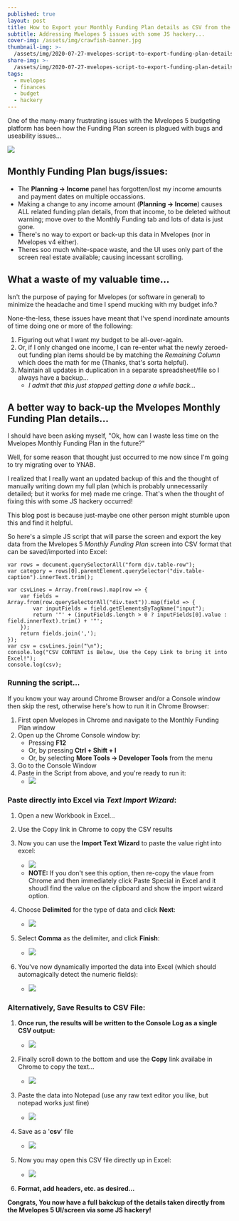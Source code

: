 ```yaml
---
published: true
layout: post
title: How to Export your Monthly Funding Plan details as CSV from the Mvelopes 5 UI
subtitle: Addressing Mvelopes 5 issues with some JS hackery...
cover-img: /assets/img/crawfish-banner.jpg
thumbnail-img: >-
  /assets/img/2020-07-27-mvelopes-script-to-export-funding-plan-details-as-csv/mvelops-to-ynab-thumbnail.png
share-img: >-
  /assets/img/2020-07-27-mvelopes-script-to-export-funding-plan-details-as-csv/mvelops-to-ynab-thumbnail.png
tags:
  - mvelopes
  - finances
  - budget
  - hackery
---
```

One of the many-many frustrating issues with the Mvelopes 5 budgeting platform has been how the Funding Plan screen is plagued with bugs and useability issues...

<img src="../assets/img/2020-07-27-mvelopes-script-to-export-funding-plan-details-as-csv/mvelops-to-ynab-thumbnail.png " class="fullsize" data-zoomable />

## Monthly Funding Plan bugs/issues:
- The **Planning -> Income** panel has forgotten/lost my income amounts and payment dates on multiple occassions.
- Making a change to any income amount (**Planning -> Income**) causes ALL related funding plan details, from that income, to be deleted without warning; move over to the Monthly Funding tab and lots of data is just gone.
- There's no way to export or back-up this data in Mvelopes (nor in Mvelopes v4 either).
- Theres soo much white-space waste, and the UI uses only part of the screen real estate available; causing incessant scrolling.

## What a waste of my valuable time...
Isn't the purpose of paying for Mvelopes (or software in general) to minimize the headache and time I spend mucking with my budget info.?

None-the-less, these issues have meant that I've spend inordinate amounts of time doing one or more of the following:
1. Figuring out what I want my budget to be all-over-again.
2. Or, if I only changed one income, I can re-enter what the newly zeroed-out funding plan items should be by matching the *Remaining Column* which does the math for me (Thanks, that's sorta helpful).
3. Maintain all updates in duplication in a separate spreadsheet/file so I always have a backup...
   - *I admit that this just stopped getting done a while back...*

## A better way to back-up the Mvelopes Monthly Funding Plan details...
I should have been asking myself, "Ok, how can I waste less time on the Mvelopes Monthly Funding Plan in the future?"

Well, for some reason that thought just occurred to me now since I'm going to try migrating over to YNAB.

I realized that I really want an updated backup of this and the thought of manually writing down my full plan (which is probably unnecessarily detailed; but it works for me) made me cringe. That's when the thought of fixing this with some JS hackery occurred! 

This blog post is because just-maybe one other person might stumble upon this and find it helpful.

So here's a simple JS script that will parse the screen and export the key data from the Mvelopes 5 *Monthly Funding Plan* screen into CSV format that can be saved/imported into Excel:

```javacript
var rows = document.querySelectorAll("form div.table-row");
var category = rows[0].parentElement.querySelector("div.table-caption").innerText.trim();

var csvLines = Array.from(rows).map(row => {
	var fields = Array.from(row.querySelectorAll("div.text")).map(field => {
		var inputFields = field.getElementsByTagName("input");
		return '"' + (inputFields.length > 0 ? inputFields[0].value : field.innerText).trim() + '"';
	});
	return fields.join(',');
});
var csv = csvLines.join("\n");
console.log("CSV CONTENT is Below, Use the Copy Link to bring it into Excel!");
console.log(csv);
```

### Running the script...
If you know your way around Chrome Browser and/or a Console window then skip the rest, otherwise here's how to run it in Chrome Browser:

1. First open Mvelopes in Chrome and navigate to the Monthly Funding Plan window
2. Open up the Chrome Console window by:
   - Pressing **F12**
   - Or, by pressing **Ctrl + Shift + I**
   - Or, by selecting **More Tools -> Developer Tools** from the menu
3. Go to the Console Window
4. Paste in the Script from above, and you're ready to run it:  
   - <img src="../assets/img/2020-07-27-mvelopes-script-to-export-funding-plan-details-as-csv/paste-script-ready-to-run.png " class="fullsize" data-zoomable />  

### Paste directly into Excel via *Text Import Wizard*:
1. Open a new Workbook in Excel...
2. Use the Copy link in Chrome to copy the CSV results
3. Now you can use the **Import Text Wizard** to paste the value right into excel:
   - <img src="../assets/img/2020-07-27-mvelopes-script-to-export-funding-plan-details-as-csv/excel-paste-special-import-text-wizard.png " class="fullsize" data-zoomable />
   - **NOTE:** If you don't see this option, then re-copy the vlaue from Chrome and then immediately click Paste Special in Excel and it shoudl find the value on the clipboard and show the import wizard option.  

4. Choose **Delimited** for the type of data and click **Next**:
   - <img src="../assets/img/2020-07-27-mvelopes-script-to-export-funding-plan-details-as-csv/excel-import-wizard-delimited-selection.png " class="fullsize" data-zoomable />  

5. Select **Comma** as the delimiter, and click **Finish**:
   - <img src="../assets/img/2020-07-27-mvelopes-script-to-export-funding-plan-details-as-csv/excel-import-wizard-comma-delimiter-selection.png " class="fullsize" data-zoomable />  

6. You've now dynamically imported the data into Excel (which should automagically detect the numeric fields):
   - <img src="../assets/img/2020-07-27-mvelopes-script-to-export-funding-plan-details-as-csv/excel-import-wizard-results.png " class="fullsize" data-zoomable />

### Alternatively, Save Results to CSV File:
1. **Once run, the results will be written to the Console Log as a single CSV output:**
  
   - <img src="../assets/img/2020-07-27-mvelopes-script-to-export-funding-plan-details-as-csv/script-executed-with-csv-results.png " class="fullsize" data-zoomable />  

2. Finally scroll down to the bottom and use the **Copy** link availabe in Chrome to copy the text...
   
   - <img src="../assets/img/2020-07-27-mvelopes-script-to-export-funding-plan-details-as-csv/script-executed-copy-results.png " class="fullsize" data-zoomable />  

3. Paste the data into Notepad (use any raw text editor you like, but notepad works just fine)
   - <img src="../assets/img/2020-07-27-mvelopes-script-to-export-funding-plan-details-as-csv/paste-content-into-notepad.png " class="fullsize" data-zoomable />  

4. Save as a '**csv**' file
   - <img src="../assets/img/2020-07-27-mvelopes-script-to-export-funding-plan-details-as-csv/notepad-save-as-csv-file-dialog.png " class="fullsize" data-zoomable />  

5. Now you may open this CSV file directly up in Excel:
   - <img src="../assets/img/2020-07-27-mvelopes-script-to-export-funding-plan-details-as-csv/csv-file-open-in-excel.png " class="fullsize" data-zoomable />

6. **Format, add headers, etc. as desired...**

**Congrats, You now have a full bakckup of the details taken directly from the Mvelopes 5 UI/screen via some JS hackery!**

